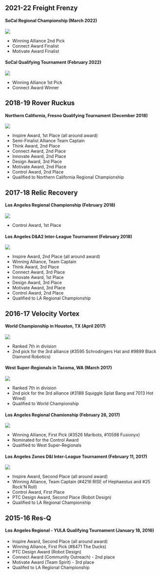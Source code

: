 ## 2021-22 Freight Frenzy

#### SoCal Regional Championship (March 2022)
![](src/components/awards/awards-assets/2022Regionals.jpeg)
- Winning Alliance 2nd Pick
- Connect Award Finalist
- Motivate Award Finalist


#### SoCal Qualifying Tournament (February 2022)
![](src/components/awards/awards-assets/2022QualsAwards.jpeg)
- Winning Alliance 1st Pick
- Connect Award Winner


## 2018-19 Rover Ruckus

#### Northern California, Fresno Qualifying Tournament (December 2018)
![](src/components/awards/awards-assets/fresnoQT2018.jpg)
- Inspire Award, 1st Place (all around award)
- Semi-Finalist Alliance Team Captain
- Think Award, 2nd Place
- Connect Award, 2nd Place
- Innovate Award, 2nd Place
- Design Award, 3rd Place
- Motivate Award, 2nd Place
- Control Award, 2nd Place
- Qualified to Northern California Regional Championship



## 2017-18 Relic Recovery

#### Los Angeles Regional Championship (February 2018)
![](src/components/awards/awards-assets/laRegional2018.jpg)
- Control Award, 1st Place

#### Los Angeles D&amp;A2 Inter-League Tournament (February 2018)
![](src/components/awards/awards-assets/iLT2018.jpg)
- Inspire Award, 2nd Place (all around award)
- Winning Alliance, Team Captain
- Think Award, 3rd Place
- Connect Award, 3rd Place
- Innovate Award, 1st Place
- Design Award, 3rd Place
- Motivate Award, 3rd Place
- Control Award, 2nd Place
- Qualified to LA Regional Championship


## 2016-17 Velocity Vortex

#### World Championship in Houston, TX (April 2017)
![](src/components/awards/awards-assets/worlds2017.jpg)
- Ranked 7th in division
- 2nd pick for the 3rd alliance (#3595 Schrodingers Hat and #9899 Black Diamond Robotics)

#### West Super-Regionals in Tacoma, WA (March 2017)
![](src/components/awards/awards-assets/superReg2017.jpg)
- Ranked 7th in division
- 2nd pick for the 3rd alliance (#3188 Squiggle Splat Bang and 7013 Hot Wired)
- Qualified to World Championship

#### Los Angeles Regional Chamionship (February 26, 2017)
![](src/components/awards/awards-assets/laRegionals2017.jpg)
- Winning Alliance, First Pick (#3526 Marlbots, #10598 Fusionyx)
- Nominated for the Control Award
- Qualified to West Super-Regionals

#### Los Angeles Zones D&amp;I Inter-League Tournament (February 11, 2017)
![](src/components/awards/awards-assets/iLT2017.jpg)
- Inspire Award, Second Place (all around award)
- Winning Alliance, Team Captain (#4216 RISE of Hephaestus and #25 Rock'N Roll)
- Control Award, First Place
- PTC Design Award, Second Place (Robot Design)
- Qualified to LA Regional Championship

## 2015-16 Res-Q

#### Los Angeles Regional - YULA Qualifying Tournament (January 18, 2016)
- Inspire Award, Second Place (all around award)
- Winning Alliance, First&nbsp;Pick (#8471 The Ducks)
- PTC Design Award (Robot Design)
- Connect Award (Community Outreach) - 2nd place
- Motivate Award (Team Spirit) - 3rd place
- Qualifed to LA Regional Championship
